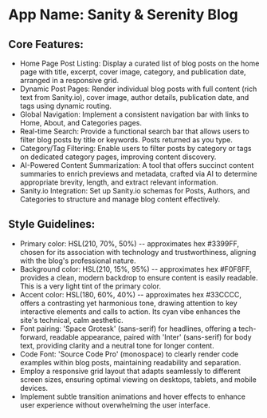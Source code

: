 # **App Name**: Sanity & Serenity Blog

## Core Features:

- Home Page Post Listing: Display a curated list of blog posts on the home page with title, excerpt, cover image, category, and publication date, arranged in a responsive grid.
- Dynamic Post Pages: Render individual blog posts with full content (rich text from Sanity.io), cover image, author details, publication date, and tags using dynamic routing.
- Global Navigation: Implement a consistent navigation bar with links to Home, About, and Categories pages.
- Real-time Search: Provide a functional search bar that allows users to filter blog posts by title or keywords. Posts returned as you type.
- Category/Tag Filtering: Enable users to filter posts by category or tags on dedicated category pages, improving content discovery.
- AI-Powered Content Summarization: A tool that offers succinct content summaries to enrich previews and metadata, crafted via AI to determine appropriate brevity, length, and extract relevant information.
- Sanity.io Integration: Set up Sanity.io schemas for Posts, Authors, and Categories to structure and manage blog content effectively.

## Style Guidelines:

- Primary color: HSL(210, 70%, 50%) -- approximates hex #3399FF, chosen for its association with technology and trustworthiness, aligning with the blog's professional nature.
- Background color: HSL(210, 15%, 95%) -- approximates hex #F0F8FF, provides a clean, modern backdrop to ensure content is easily readable. This is a very light tint of the primary color.
- Accent color: HSL(180, 60%, 40%) -- approximates hex #33CCCC, offers a contrasting yet harmonious tone, drawing attention to key interactive elements and calls to action. Its cyan vibe enhances the site's technical, calm aesthetic.
- Font pairing: 'Space Grotesk' (sans-serif) for headlines, offering a tech-forward, readable appearance, paired with 'Inter' (sans-serif) for body text, providing clarity and a neutral tone for longer content.
- Code Font: 'Source Code Pro' (monospace) to clearly render code examples within blog posts, maintaining readability and separation.
- Employ a responsive grid layout that adapts seamlessly to different screen sizes, ensuring optimal viewing on desktops, tablets, and mobile devices.
- Implement subtle transition animations and hover effects to enhance user experience without overwhelming the user interface.
